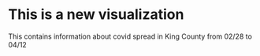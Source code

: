 # This is a new visualization

This contains information about covid spread in King County from 02/28 to 04/12

<div class="flourish-embed flourish-chart" data-src="visualisation/11662118"><script src="https://public.flourish.studio/resources/embed.js"></script></div>

